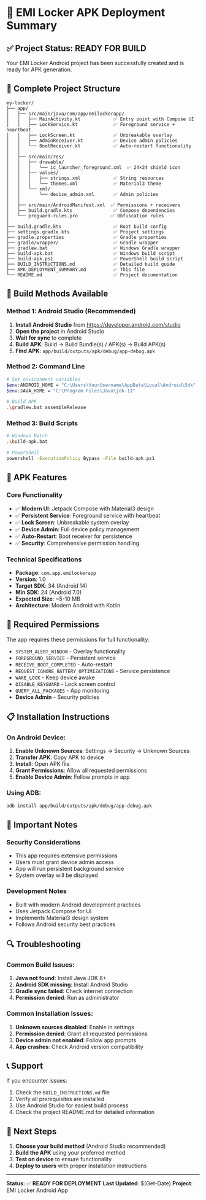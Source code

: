 # 🚀 EMI Locker APK Deployment Summary

## ✅ Project Status: READY FOR BUILD

Your EMI Locker Android project has been successfully created and is ready for APK generation.

## 📁 Complete Project Structure

```
my-locker/
├── app/
│   ├── src/main/java/com/app/emilockerapp/
│   │   ├── MainActivity.kt            ✅ Entry point with Compose UI
│   │   ├── LockService.kt             ✅ Foreground service + heartbeat
│   │   ├── LockScreen.kt              ✅ Unbreakable overlay
│   │   ├── AdminReceiver.kt           ✅ Device admin policies
│   │   └── BootReceiver.kt            ✅ Auto-restart functionality
│   │
│   ├── src/main/res/
│   │   ├── drawable/
│   │   │   └── ic_launcher_foreground.xml  ✅ 24×24 shield icon
│   │   ├── values/
│   │   │   ├── strings.xml            ✅ String resources
│   │   │   └── themes.xml             ✅ Material3 theme
│   │   └── xml/
│   │       └── device_admin.xml       ✅ Admin policies
│   │
│   ├── src/main/AndroidManifest.xml  ✅ Permissions + receivers
│   ├── build.gradle.kts               ✅ Compose dependencies
│   └── proguard-rules.pro            ✅ Obfuscation rules
│
├── build.gradle.kts                   ✅ Root build config
├── settings.gradle.kts                ✅ Project settings
├── gradle.properties                  ✅ Gradle properties
├── gradle/wrapper/                    ✅ Gradle wrapper
├── gradlew.bat                        ✅ Windows Gradle wrapper
├── build-apk.bat                      ✅ Windows build script
├── build-apk.ps1                      ✅ PowerShell build script
├── BUILD_INSTRUCTIONS.md              ✅ Detailed build guide
├── APK_DEPLOYMENT_SUMMARY.md          ✅ This file
└── README.md                          ✅ Project documentation
```

## 🔧 Build Methods Available

### Method 1: Android Studio (Recommended)
1. **Install Android Studio** from https://developer.android.com/studio
2. **Open the project** in Android Studio
3. **Wait for sync** to complete
4. **Build APK**: Build → Build Bundle(s) / APK(s) → Build APK(s)
5. **Find APK**: `app/build/outputs/apk/debug/app-debug.apk`

### Method 2: Command Line
```bash
# Set environment variables
$env:ANDROID_HOME = "C:\Users\YourUsername\AppData\Local\Android\Sdk"
$env:JAVA_HOME = "C:\Program Files\Java\jdk-11"

# Build APK
.\gradlew.bat assembleRelease
```

### Method 3: Build Scripts
```bash
# Windows Batch
.\build-apk.bat

# PowerShell
powershell -ExecutionPolicy Bypass -File build-apk.ps1
```

## 📱 APK Features

### Core Functionality
- ✅ **Modern UI**: Jetpack Compose with Material3 design
- ✅ **Persistent Service**: Foreground service with heartbeat
- ✅ **Lock Screen**: Unbreakable system overlay
- ✅ **Device Admin**: Full device policy management
- ✅ **Auto-Restart**: Boot receiver for persistence
- ✅ **Security**: Comprehensive permission handling

### Technical Specifications
- **Package**: `com.app.emilockerapp`
- **Version**: 1.0
- **Target SDK**: 34 (Android 14)
- **Min SDK**: 24 (Android 7.0)
- **Expected Size**: ~5-10 MB
- **Architecture**: Modern Android with Kotlin

## 🔐 Required Permissions

The app requires these permissions for full functionality:
- `SYSTEM_ALERT_WINDOW` - Overlay functionality
- `FOREGROUND_SERVICE` - Persistent service
- `RECEIVE_BOOT_COMPLETED` - Auto-restart
- `REQUEST_IGNORE_BATTERY_OPTIMIZATIONS` - Service persistence
- `WAKE_LOCK` - Keep device awake
- `DISABLE_KEYGUARD` - Lock screen control
- `QUERY_ALL_PACKAGES` - App monitoring
- **Device Admin** - Security policies

## 📋 Installation Instructions

### On Android Device:
1. **Enable Unknown Sources**: Settings → Security → Unknown Sources
2. **Transfer APK**: Copy APK to device
3. **Install**: Open APK file
4. **Grant Permissions**: Allow all requested permissions
5. **Enable Device Admin**: Follow prompts in app

### Using ADB:
```bash
adb install app/build/outputs/apk/debug/app-debug.apk
```

## 🚨 Important Notes

### Security Considerations
- This app requires extensive permissions
- Users must grant device admin access
- App will run persistent background service
- System overlay will be displayed

### Development Notes
- Built with modern Android development practices
- Uses Jetpack Compose for UI
- Implements Material3 design system
- Follows Android security best practices

## 🔍 Troubleshooting

### Common Build Issues:
1. **Java not found**: Install Java JDK 8+
2. **Android SDK missing**: Install Android Studio
3. **Gradle sync failed**: Check internet connection
4. **Permission denied**: Run as administrator

### Common Installation Issues:
1. **Unknown sources disabled**: Enable in settings
2. **Permission denied**: Grant all requested permissions
3. **Device admin not enabled**: Follow app prompts
4. **App crashes**: Check Android version compatibility

## 📞 Support

If you encounter issues:
1. Check the `BUILD_INSTRUCTIONS.md` file
2. Verify all prerequisites are installed
3. Use Android Studio for easiest build process
4. Check the project README.md for detailed information

## 🎯 Next Steps

1. **Choose your build method** (Android Studio recommended)
2. **Build the APK** using your preferred method
3. **Test on device** to ensure functionality
4. **Deploy to users** with proper installation instructions

---

**Status**: ✅ **READY FOR DEPLOYMENT**
**Last Updated**: $(Get-Date)
**Project**: EMI Locker Android App 